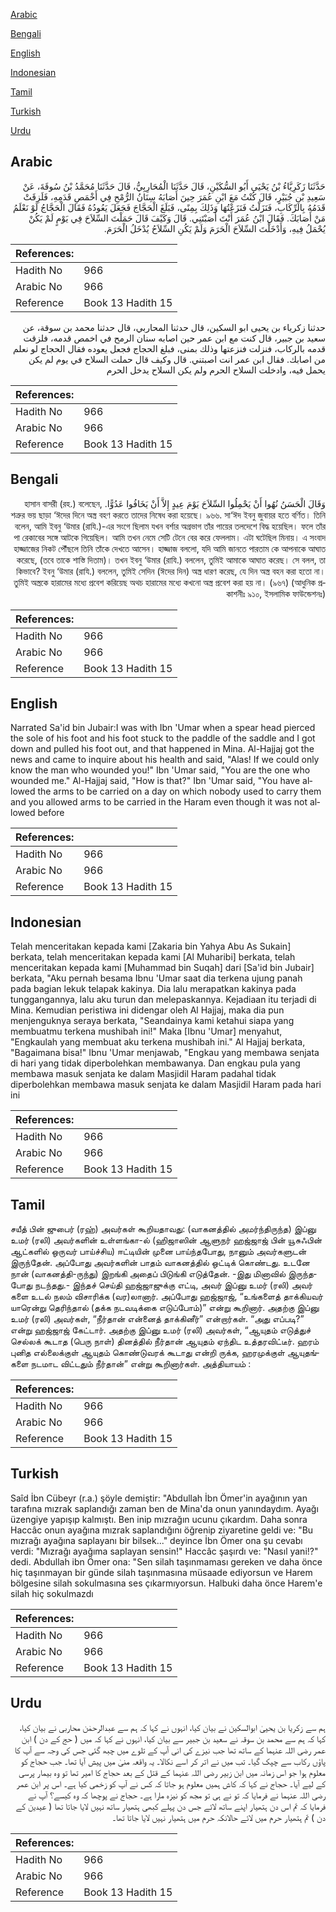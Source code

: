 [Arabic](#arabic)

[Bengali](#bengali)

[English](#english)

[Indonesian](#indonesian)

[Tamil](#tamil)

[Turkish](#turkish)

[Urdu](#urdu)

## Arabic


<div dir="rtl" lang="ar" style={{fontSize:'larger',backgroundColor:'#f8f9fa',padding:20}}>
حَدَّثَنَا زَكَرِيَّاءُ بْنُ يَحْيَى أَبُو السُّكَيْنِ، قَالَ حَدَّثَنَا الْمُحَارِبِيُّ، قَالَ حَدَّثَنَا مُحَمَّدُ بْنُ سُوقَةَ، عَنْ سَعِيدِ بْنِ جُبَيْرٍ، قَالَ كُنْتُ مَعَ ابْنِ عُمَرَ حِينَ أَصَابَهُ سِنَانُ الرُّمْحِ فِي أَخْمَصِ قَدَمِهِ، فَلَزِقَتْ قَدَمُهُ بِالرِّكَابِ، فَنَزَلْتُ فَنَزَعْتُهَا وَذَلِكَ بِمِنًى، فَبَلَغَ الْحَجَّاجَ فَجَعَلَ يَعُودُهُ فَقَالَ الْحَجَّاجُ لَوْ نَعْلَمُ مَنْ أَصَابَكَ‏.‏ فَقَالَ ابْنُ عُمَرَ أَنْتَ أَصَبْتَنِي‏.‏ قَالَ وَكَيْفَ قَالَ حَمَلْتَ السِّلاَحَ فِي يَوْمٍ لَمْ يَكُنْ يُحْمَلُ فِيهِ، وَأَدْخَلْتَ السِّلاَحَ الْحَرَمَ وَلَمْ يَكُنِ السِّلاَحُ يُدْخَلُ الْحَرَمَ‏.‏
</div>
<div style={{backgroundColor:'#f8f9fa',padding:20, marginBottom: 10}}><table> <thead> <tr> <th>References:</th> <th></th> </tr> </thead> <tbody><tr><td>Hadith No</td><td>966</td></tr><tr><td>Arabic No</td><td>966</td></tr><tr><td>Reference</td><td>Book 13 Hadith 15</td></tr></tbody></table></div>


<div dir="rtl" lang="ar" style={{fontSize:'larger',backgroundColor:'#f8f9fa',padding:20}}>
حدثنا زكرياء بن يحيى ابو السكين، قال حدثنا المحاربي، قال حدثنا محمد بن سوقة، عن سعيد بن جبير، قال كنت مع ابن عمر حين اصابه سنان الرمح في اخمص قدمه، فلزقت قدمه بالركاب، فنزلت فنزعتها وذلك بمنى، فبلغ الحجاج فجعل يعوده فقال الحجاج لو نعلم من اصابك. فقال ابن عمر انت اصبتني. قال وكيف قال حملت السلاح في يوم لم يكن يحمل فيه، وادخلت السلاح الحرم ولم يكن السلاح يدخل الحرم
</div>
<div style={{backgroundColor:'#f8f9fa',padding:20, marginBottom: 10}}><table> <thead> <tr> <th>References:</th> <th></th> </tr> </thead> <tbody><tr><td>Hadith No</td><td>966</td></tr><tr><td>Arabic No</td><td>966</td></tr><tr><td>Reference</td><td>Book 13 Hadith 15</td></tr></tbody></table></div>

## Bengali


<div dir="rtl" lang="bn" style={{fontSize:'larger',backgroundColor:'#f8f9fa',padding:20}}>
وَقَالَ الْحَسَنُ نُهُوا أَنْ يَحْمِلُوا السِّلاَحَ يَوْمَ عِيدٍ إِلاَّ أَنْ يَخَافُوا عَدُوًّا. হাসান বাসরী (রহ.) বলেছেন, শত্রুর ভয় ছাড়া ‘ঈদের দিনে অস্ত্র বহণ করতে তাদের নিষেধ করা হয়েছে। ৯৬৬. সা‘ঈদ ইবনু জুবায়র হতে বর্ণিত। তিনি বলেন, আমি ইবনু ‘উমার (রাযি.)-এর সংগে ছিলাম যখন বর্শার অগ্রভাগ তাঁর পায়ের তলদেশে বিদ্ধ হয়েছিল। ফলে তাঁর পা রেকাবের সঙ্গে আটকে গিয়েছিল। আমি তখন নেমে সেটি টেনে বের করে ফেললাম। এটা ঘটেছিল মিনায়। এ সংবাদ হাজ্জাজের নিকট পৌঁছলে তিনি তাঁকে দেখতে আসেন। হাজ্জাজ বললো, যদি আমি জানতে পারতাম কে আপনাকে আঘাত করেছে, (তবে তাকে শাস্তি দিতাম)। তখন ইবনু ‘উমার (রাযি.) বললেন, তুমিই আমাকে আঘাত করেছ। সে বলল, তা কিভাবে? ইবনু ‘উমার (রাযি.) বললেন, তুমিই সেদিন (ঈদের দিন) অস্ত্র ধারণ করেছ, যে দিন অস্ত্র বহন করা হতো না। তুমিই অস্ত্রকে হারামের মধ্যে প্রবেশ করিয়েছ অথচ হারামের মধ্যে কখনো অস্ত্র প্রবেশ করা হয় না। (৯৬৭) (আধুনিক প্রকাশনীঃ ৯১০, ইসলামিক ফাউন্ডেশনঃ)
</div>
<div style={{backgroundColor:'#f8f9fa',padding:20, marginBottom: 10}}><table> <thead> <tr> <th>References:</th> <th></th> </tr> </thead> <tbody><tr><td>Hadith No</td><td>966</td></tr><tr><td>Arabic No</td><td>966</td></tr><tr><td>Reference</td><td>Book 13 Hadith 15</td></tr></tbody></table></div>

## English


<div dir="ltr" lang="en" style={{fontSize:'larger',backgroundColor:'#f8f9fa',padding:20}}>
Narrated Sa'id bin Jubair:I was with Ibn 'Umar when a spear head pierced the sole of his foot and his foot stuck to the paddle of the saddle and I got down and pulled his foot out, and that happened in Mina. Al-Hajjaj got the news and came to inquire about his health and said, "Alas! If we could only know the man who wounded you!" Ibn 'Umar said, "You are the one who wounded me." Al-Hajjaj said, "How is that?" Ibn 'Umar said, "You have allowed the arms to be carried on a day on which nobody used to carry them and you allowed arms to be carried in the Haram even though it was not allowed before
</div>
<div style={{backgroundColor:'#f8f9fa',padding:20, marginBottom: 10}}><table> <thead> <tr> <th>References:</th> <th></th> </tr> </thead> <tbody><tr><td>Hadith No</td><td>966</td></tr><tr><td>Arabic No</td><td>966</td></tr><tr><td>Reference</td><td>Book 13 Hadith 15</td></tr></tbody></table></div>

## Indonesian


<div dir="ltr" lang="id" style={{fontSize:'larger',backgroundColor:'#f8f9fa',padding:20}}>
Telah menceritakan kepada kami [Zakaria bin Yahya Abu As Sukain] berkata, telah menceritakan kepada kami [Al Muharibi] berkata, telah menceritakan kepada kami [Muhammad bin Suqah] dari [Sa'id bin Jubair] berkata, "Aku pernah besama Ibnu 'Umar saat dia terkena ujung panah pada bagian lekuk telapak kakinya. Dia lalu merapatkan kakinya pada tunggangannya, lalu aku turun dan melepaskannya. Kejadiaan itu terjadi di Mina. Kemudian peristiwa ini didengar oleh Al Hajjaj, maka dia pun menjenguknya seraya berkata, "Seandainya kami ketahui siapa yang membuatmu terkena mushibah ini!" Maka [Ibnu 'Umar] menyahut, "Engkaulah yang membuat aku terkena mushibah ini." Al Hajjaj berkata, "Bagaimana bisa!" Ibnu 'Umar menjawab, "Engkau yang membawa senjata di hari yang tidak diperbolehkan membawanya. Dan engkau pula yang membawa masuk senjata ke dalam Masjidil Haram padahal tidak diperbolehkan membawa masuk senjata ke dalam Masjidil Haram pada hari ini
</div>
<div style={{backgroundColor:'#f8f9fa',padding:20, marginBottom: 10}}><table> <thead> <tr> <th>References:</th> <th></th> </tr> </thead> <tbody><tr><td>Hadith No</td><td>966</td></tr><tr><td>Arabic No</td><td>966</td></tr><tr><td>Reference</td><td>Book 13 Hadith 15</td></tr></tbody></table></div>

## Tamil


<div dir="ltr" lang="ta" style={{fontSize:'larger',backgroundColor:'#f8f9fa',padding:20}}>
சயீத் பின் ஜுபைர் (ரஹ்) அவர்கள் கூறியதாவது: (வாகனத்தில் அமர்ந்திருந்த) இப்னு உமர் (ரலி) அவர்களின் உள்ளங்கா-ல் (ஹிஜாஸின் ஆளுநர் ஹஜ்ஜாஜ் பின் யூசுஃபின் ஆட்களில் ஒருவர் பாய்ச்சிய) ஈட்டியின் முனை பாய்ந்தபோது, நானும் அவர்களுடன் இருந்தேன். அப்போது அவர்களின் பாதம் வாகனத்தில் ஒட்டிக் கொண்டது. உடனே நான் (வாகனத்தி-ருந்து) இறங்கி அதைப் பிடுங்கி எடுத்தேன். -இது மினாவில் இருந்தபோது நடந்தது.- இந்தச் செய்தி ஹஜ்ஜாஜுக்கு எட்டி, அவர் இப்னு உமர் (ரலி) அவர் களை உடல் நலம் விசாரிக்க (வர)லானார். அப்போது ஹஜ்ஜாஜ், “உங்களைத் தாக்கியவர் யாரென்று தெரிந்தால் (தக்க நடவடிக்கை எடுப்போம்)” என்று கூறினார். அதற்கு இப்னு உமர் (ரலி) அவர்கள், “நீர்தான் என்னைத் தாக்கினீர்” என்றார்கள். “அது எப்படி?” என்று ஹஜ்ஜாஜ் கேட்டார். அதற்கு இப்னு உமர் (ரலி) அவர்கள், “ஆயுதம் எடுத்துச் செல்லக் கூடாத (பெரு நாள்) தினத்தில் நீர்தான் ஆயுதம் ஏந்திட உத்தரவிட்டீர். ஹரம் புனித எல்லைக்குள் ஆயுதம் கொண்டுவரக் கூடாது என்றி ருக்க, ஹரமுக்குள் ஆயுதங்களை நடமாட விட்டதும் நீர்தான்” என்று கூறினார்கள். அத்தியாயம் :
</div>
<div style={{backgroundColor:'#f8f9fa',padding:20, marginBottom: 10}}><table> <thead> <tr> <th>References:</th> <th></th> </tr> </thead> <tbody><tr><td>Hadith No</td><td>966</td></tr><tr><td>Arabic No</td><td>966</td></tr><tr><td>Reference</td><td>Book 13 Hadith 15</td></tr></tbody></table></div>

## Turkish


<div dir="ltr" lang="tr" style={{fontSize:'larger',backgroundColor:'#f8f9fa',padding:20}}>
Saîd İbn Cübeyr (r.a.) şöyle demiştir: "Abdullah İbn Ömer'in ayağının yan tarafına mızrak saplandığı zaman ben de Mina'da onun yanındaydım. Ayağı üzengiye yapışıp kalmıştı. Ben inip mızrağın ucunu çıkardım. Daha sonra Haccâc onun ayağına mızrak saplandığını öğrenip ziyaretine geldi ve: "Bu mızrağı ayağına saplayanı bir bilsek..." deyince İbn Ömer ona şu cevabı verdi: "Mızrağı ayağıma saplayan sensin!" Haccâc şaşırdı ve: "Nasıl yani!?" dedi. Abdullah ibn Ömer ona: "Sen silah taşınmaması gereken ve daha önce hiç taşınmayan bir günde silah taşınmasına müsaade ediyorsun ve Harem bölgesine silah sokulmasına ses çıkarmıyorsun. Halbuki daha önce Harem'e silah hiç sokulmazdı
</div>
<div style={{backgroundColor:'#f8f9fa',padding:20, marginBottom: 10}}><table> <thead> <tr> <th>References:</th> <th></th> </tr> </thead> <tbody><tr><td>Hadith No</td><td>966</td></tr><tr><td>Arabic No</td><td>966</td></tr><tr><td>Reference</td><td>Book 13 Hadith 15</td></tr></tbody></table></div>

## Urdu


<div dir="rtl" lang="ur" style={{fontSize:'larger',backgroundColor:'#f8f9fa',padding:20}}>
ہم سے زکریا بن یحییٰ ابوالسکین نے بیان کیا، انہوں نے کہا کہ ہم سے عبدالرحمٰن محاربی نے بیان کیا، کہا کہ ہم سے محمد بن سوقہ نے سعید بن جبیر سے بیان کیا، انہوں نے کہا کہ میں ( حج کے دن ) ابن عمر رضی اللہ عنہما کے ساتھ تھا جب نیزے کی انی آپ کے تلوے میں چبھ گئی جس کی وجہ سے آپ کا پاؤں رکاب سے چپک گیا۔ تب میں نے اتر کر اسے نکالا۔ یہ واقعہ منیٰ میں پیش آیا تھا۔ جب حجاج کو معلوم ہوا جو اس زمانہ میں ابن زبیر رضی اللہ عنہما کے قتل کے بعد حجاج کا امیر تھا تو وہ بیمار پرسی کے لیے آیا۔ حجاج نے کہا کہ کاش ہمیں معلوم ہو جاتا کہ کس نے آپ کو زخمی کیا ہے۔ اس پر ابن عمر رضی اللہ عنہما نے فرمایا کہ تو نے ہی تو مجھ کو نیزہ مارا ہے۔ حجاج نے پوچھا کہ وہ کیسے؟ آپ نے فرمایا کہ تم اس دن ہتھیار اپنے ساتھ لائے جس دن پہلے کبھی ہتھیار ساتھ نہیں لایا جاتا تھا ( عیدین کے دن ) تم ہتھیار حرم میں لائے حالانکہ حرم میں ہتھیار نہیں لایا جاتا تھا۔
</div>
<div style={{backgroundColor:'#f8f9fa',padding:20, marginBottom: 10}}><table> <thead> <tr> <th>References:</th> <th></th> </tr> </thead> <tbody><tr><td>Hadith No</td><td>966</td></tr><tr><td>Arabic No</td><td>966</td></tr><tr><td>Reference</td><td>Book 13 Hadith 15</td></tr></tbody></table></div>